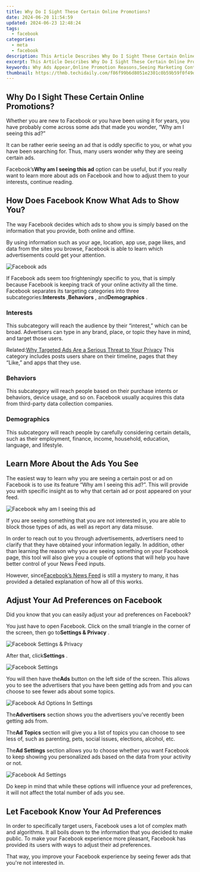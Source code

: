 ```yaml
---
title: Why Do I Sight These Certain Online Promotions?
date: 2024-06-20 11:54:59
updated: 2024-06-23 12:48:24
tags:
  - facebook
categories:
  - meta
  - facebook
description: This Article Describes Why Do I Sight These Certain Online Promotions?
excerpt: This Article Describes Why Do I Sight These Certain Online Promotions?
keywords: Why Ads Appear,Online Promotion Reasons,Seeing Marketing Content,Ad Visibility Query,Consistent Ad Placement,Promotional Ad Trends,Understanding Ads Display
thumbnail: https://thmb.techidaily.com/f86f99b6d8051e2301c0b59b59f0f49d547931786fc3f8df51522ef8e8e5d47b.jpg
---
```


## Why Do I Sight These Certain Online Promotions?

 Whether you are new to Facebook or you have been using it for years, you have probably come across some ads that made you wonder, “Why am I seeing this ad?”

 It can be rather eerie seeing an ad that is oddly specific to you, or what you have been searching for. Thus, many users wonder why they are seeing certain ads.

 Facebook’s**Why am I seeing this ad** option can be useful, but if you really want to learn more about ads on Facebook and how to adjust them to your interests, continue reading.

## How Does Facebook Know What Ads to Show You?

 The way Facebook decides which ads to show you is simply based on the information that you provide, both online and offline.

 By using information such as your age, location, app use, page likes, and data from the sites you browse, Facebook is able to learn which advertisements could get your attention.

![Facebook ads](https://static1.makeuseofimages.com/wordpress/wp-content/uploads/2021/09/facebook-ads.png)

 If Facebook ads seem too frighteningly specific to you, that is simply because Facebook is keeping track of your online activity all the time. Facebook separates its targeting categories into three subcategories:**Interests** ,**Behaviors** , and**Demographics** .

### Interests

 This subcategory will reach the audience by their “interest,” which can be broad. Advertisers can type in any brand, place, or topic they have in mind, and target those users.

 Related:[Why Targeted Ads Are a Serious Threat to Your Privacy](https://www.makeuseof.com/tag/targeted-ads-threat-privacy/)  This category includes posts users share on their timeline, pages that they “Like,” and apps that they use.

### Behaviors

 This subcategory will reach people based on their purchase intents or behaviors, device usage, and so on. Facebook usually acquires this data from third-party data collection companies.

### Demographics

 This subcategory will reach people by carefully considering certain details, such as their employment, finance, income, household, education, language, and lifestyle.

## Learn More About the Ads You See

 The easiest way to learn why you are seeing a certain post or ad on Facebook is to use its feature “Why am I seeing this ad?”. This will provide you with specific insight as to why that certain ad or post appeared on your feed.

![Facebook why am I seeing this ad](https://static1.makeuseofimages.com/wordpress/wp-content/uploads/2021/09/Facebook-Why-Am-I-Seeing-This-Ad-1.jpg)

 If you are seeing something that you are not interested in, you are able to block those types of ads, as well as report any data misuse.

 In order to reach out to you through advertisements, advertisers need to clarify that they have obtained your information legally. In addition, other than learning the reason why you are seeing something on your Facebook page, this tool will also give you a couple of options that will help you have better control of your News Feed inputs.

 However, since[Facebook’s News Feed](https://www.facebook.com/help/1155510281178725) is still a mystery to many, it has provided a detailed explanation of how all of this works.

## Adjust Your Ad Preferences on Facebook

 Did you know that you can easily adjust your ad preferences on Facebook?

 You just have to open Facebook. Click on the small triangle in the corner of the screen, then go to**Settings & Privacy** .

![Facebook Settings & Privacy](https://static1.makeuseofimages.com/wordpress/wp-content/uploads/2021/09/Facebook-Settings-And-Privacy.jpg)

 After that, click**Settings** .

![Facebook Settings](https://static1.makeuseofimages.com/wordpress/wp-content/uploads/2021/09/Facebook-Settings.jpg)

 You will then have the**Ads** button on the left side of the screen. This allows you to see the advertisers that you have been getting ads from and you can choose to see fewer ads about some topics.

![Facebook Ad Options In Settings](https://static1.makeuseofimages.com/wordpress/wp-content/uploads/2021/09/Facebook-Click-On-Ads.jpg)

 The**Advertisers** section shows you the advertisers you’ve recently been getting ads from.

 The**Ad Topics** section will give you a list of topics you can choose to see less of, such as parenting, pets, social issues, elections, alcohol, etc.

 The**Ad Settings** section allows you to choose whether you want Facebook to keep showing you personalized ads based on the data from your activity or not.

![Facebook Ad Settings](https://static1.makeuseofimages.com/wordpress/wp-content/uploads/2021/09/Facebook-Ad-Settings.jpg)

 Do keep in mind that while these options will influence your ad preferences, it will not affect the total number of ads you see.

## Let Facebook Know Your Ad Preferences

 In order to specifically target users, Facebook uses a lot of complex math and algorithms. It all boils down to the information that you decided to make public. To make your Facebook experience more pleasant, Facebook has provided its users with ways to adjust their ad preferences.

 That way, you improve your Facebook experience by seeing fewer ads that you're not interested in.


<ins class="adsbygoogle"
     style="display:block"
     data-ad-format="autorelaxed"
     data-ad-client="ca-pub-7571918770474297"
     data-ad-slot="1223367746"></ins>



<ins class="adsbygoogle"
     style="display:block"
     data-ad-client="ca-pub-7571918770474297"
     data-ad-slot="8358498916"
     data-ad-format="auto"
     data-full-width-responsive="true"></ins>

